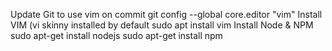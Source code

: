 Update Git to use vim on commit
  git config --global core.editor "vim"
Install VIM (vi skinny installed by default
  sudo apt install vim
Install Node & NPM
  sudo apt-get install nodejs
  sudo apt-get install npm
